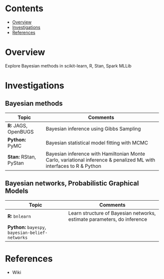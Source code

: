 # Contents
* [Overview](#overview)
* [Investigations](#investigations)
* [References](#references)

# Overview
Explore Bayesian methods in scikit-learn, R, Stan, Spark MLLib

# Investigations

## Bayesian methods
| Topic | Comments |
| ----- | ----- |
| **R:** JAGS, OpenBUGS | Bayesian inference using Gibbs Sampling |
| **Python:** PyMC | Bayesian statistical model fitting with MCMC |
| **Stan:** RStan, PyStan | Bayesian inference with Hamiltonian Monte Carlo, variational inference & penalized ML with interfaces to R & Python |

## Bayesian networks, Probabilistic Graphical Models
| Topic | Comments |
| ----- | ----- |
| **R:** `bnlearn` | Learn structure of Bayesian networks, estimate parameters, do inference |
| **Python:** `bayespy`, `bayesian-belief-networks` |  |

# References
* Wiki
